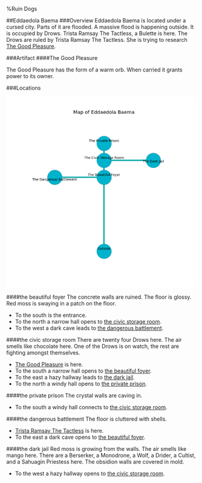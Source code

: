 %Ruin Dogs

##Eddaedola Baema
###Overview
Eddaedola Baema is located under a cursed city. Parts of it are flooded. A massive flood is happening outside. It is occupied by Drows. <a name="Trista-Ramsay-The-Tactless"></a>Trista Ramsay The Tactless, a Bulette is here. The Drows are ruled by Trista Ramsay The Tactless. She  is trying to research [The Good Pleasure](#The-Good-Pleasure). 



###Artifact
####<a name="The-Good-Pleasure"></a>The Good Pleasure


The Good Pleasure has the form of a warm orb. When carried it grants power to its owner. 





###Locations


![](../v1/images/Eddaedola-Baema.png)

####<a name="the-beautiful-foyer"></a>the beautiful foyer
The concrete walls are ruined. The floor is glossy. Red moss is swaying in a patch on the floor. 



* To the south is the entrance.
* To the north a narrow hall opens to [the civic storage room](#the-civic-storage-room).
* To the west a dark cave leads to [the dangerous battlement](#the-dangerous-battlement).


####<a name="the-civic-storage-room"></a>the civic storage room
There are twenty four Drows here. The air smells like chocolate here. One of the Drows is on watch, the rest are fighting amongst themselves. 



* [The Good Pleasure](#The-Good-Pleasure) is here.
* To the south a narrow hall opens to [the beautiful foyer](#the-beautiful-foyer).
* To the east a hazy hallway leads to [the dark jail](#the-dark-jail).
* To the north a windy hall opens to [the private prison](#the-private-prison).


####<a name="the-private-prison"></a>the private prison
The crystal walls are caving in. 



* To the south a windy hall connects to [the civic storage room](#the-civic-storage-room).


####<a name="the-dangerous-battlement"></a>the dangerous battlement
The floor is cluttered with shells. 



* [Trista Ramsay The Tactless](#Trista-Ramsay-The-Tactless) is here.
* To the east a dark cave opens to [the beautiful foyer](#the-beautiful-foyer).


####<a name="the-dark-jail"></a>the dark jail
Red moss is growing from the walls. The air smells like mango here. There are a Berserker, a Monodrone, a Wolf, a Drider, a Cultist, and a Sahuagin Priestess here. The obsidion walls are covered in mold. 



* To the west a hazy hallway opens to [the civic storage room](#the-civic-storage-room).


